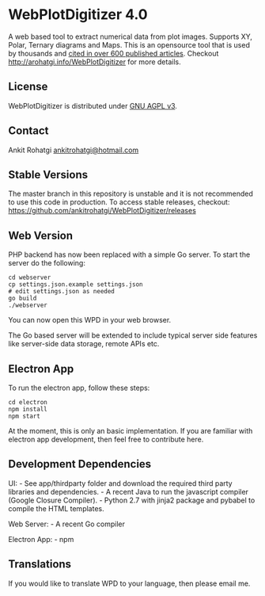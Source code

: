 WebPlotDigitizer 4.0
====================

A web based tool to extract numerical data from plot images. Supports XY, Polar, Ternary diagrams and Maps. This is an opensource tool that is used by thousands and [cited in over 600 published articles](https://scholar.google.com/scholar?as_vis=1&q=WebPlotDigitizer&hl=en&as_sdt=0,44). Checkout http://arohatgi.info/WebPlotDigitizer for more details.

License
-------

WebPlotDigitizer is distributed under [GNU AGPL v3](https://www.gnu.org/licenses/agpl-3.0.en.html).

Contact
-------

Ankit Rohatgi <ankitrohatgi@hotmail.com>

Stable Versions
---------------

The master branch in this repository is unstable and it is not recommended to use this code in production. To access stable releases, checkout: https://github.com/ankitrohatgi/WebPlotDigitizer/releases

Web Version
-----------

PHP backend has now been replaced with a simple Go server. To start the server do the following:

    cd webserver
    cp settings.json.example settings.json
    # edit settings.json as needed
    go build
    ./webserver

You can now open this WPD in your web browser.

The Go based server will be extended to include typical server side features like server-side data storage, remote APIs etc.

Electron App
------------

To run the electron app, follow these steps:

    cd electron
    npm install
    npm start

At the moment, this is only an basic implementation. If you are familiar with electron app development, then feel free to contribute here.

Development Dependencies
------------------------

UI:
    - See app/thirdparty folder and download the required third party libraries and dependencies.
    - A recent Java to run the javascript compiler (Google Closure Compiler).
    - Python 2.7 with jinja2 package and pybabel to compile the HTML templates.

Web Server:
    - A recent Go compiler

Electron App:
    - npm

Translations
------------

If you would like to translate WPD to your language, then please email me.

